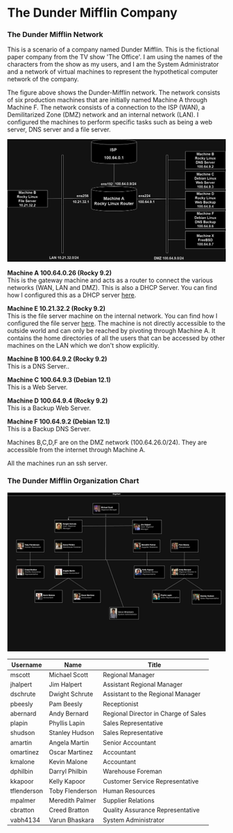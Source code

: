 
# The Dunder Mifflin Company
### The Dunder Mifflin Network

This is a scenario of a company named Dunder Mifflin. This is the fictional paper company from the TV show 'The Office'. I am using the names of the characters from the show as my users, and I am the System Administrator and a network of virtual machines to represent the hypothetical computer network of the company.

The figure above shows the Dunder-Mifflin network. The network consists of six production machines that are initially named Machine A through Machine F. The network consists of a connection to the ISP (WAN), a Demilitarized Zone (DMZ) network and an internal network (LAN). I configured the machines to perform specific tasks such as being a web server, DNS server and a file server. 

![Dunder Mifflin Network](network.jpg)

**Machine A 100.64.0.26 (Rocky 9.2)**  
This is the gateway machine and acts as a router to connect the various networks (WAN, LAN and DMZ). This is also a DHCP Server. You can find how I configured this as a DHCP server [here](https://isneha.net/linux/dhcp).  
  
**Machine E 10.21.32.2 (Rocky 9.2)**  
This is the file server machine on the internal network. You can find how I configured the file server [here](https://isneha.net/linux/lvm). The machine is not directly accessible to the outside world and can only be reached by pivoting through Machine A. It contains the home directories of all the users that can be accessed by other machines on the LAN which we don't show explicitly.  
  
**Machine B 100.64.9.2 (Rocky 9.2)**  
This is a DNS Server..  
  
**Machine C 100.64.9.3 (Debian 12.1)**  
This is a Web Server.  
  
**Machine D 100.64.9.4 (Rocky 9.2)**  
This is a Backup Web Server.  
  
**Machine F 100.64.9.2 (Debian 12.1)**  
This is a Backup DNS Server. 

Machines B,C,D,F are on the DMZ network (100.64.26.0/24). They are accessible from the internet through Machine A.  

All the machines run an ssh server.

### The Dunder Mifflin Organization Chart

![Dunder Mifflin Org Chart](orgchart.jpg)



| Username     | Name             | Title                                  |
|--------------|------------------|-----------------------------------------|
| mscott       | Michael Scott    | Regional Manager                       |
| jhalpert     | Jim Halpert      | Assistant Regional Manager             |
| dschrute     | Dwight Schrute   | Assistant to the Regional Manager      |
| pbeesly      | Pam Beesly       | Receptionist                           |
| abernard     | Andy Bernard     | Regional Director in Charge of Sales   |
| plapin       | Phyllis Lapin    | Sales Representative                   |
| shudson      | Stanley Hudson   | Sales Representative                   |
| amartin      | Angela Martin    | Senior Accountant                      |
| omartinez    | Oscar Martinez   | Accountant                             |
| kmalone      | Kevin Malone     | Accountant                             |
| dphilbin     | Darryl Philbin   | Warehouse Foreman                      |
| kkapoor      | Kelly Kapoor     | Customer Service Representative        |
| tflenderson  | Toby Flenderson  | Human Resources                        |
| mpalmer      | Meredith Palmer  | Supplier Relations                     |
| cbratton     | Creed Bratton    | Quality Assurance Representative       |
| vabh4134     | Varun Bhaskara   | System Administrator                   |
